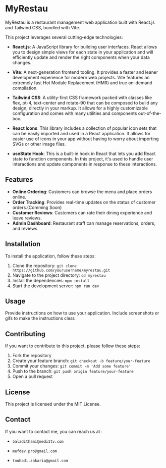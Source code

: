 # MyRestau

MyRestau is a restaurant management web application built with React.js and Tailwind CSS, bundled with Vite.

This project leverages several cutting-edge technologies:

- **React.js**: A JavaScript library for building user interfaces. React allows you to design simple views for each state in your application and will efficiently update and render the right components when your data changes.

- **Vite**: A next-generation frontend tooling. It provides a faster and leaner development experience for modern web projects. Vite features an extremely fast Hot Module Replacement (HMR) and true on-demand compilation.

- **Tailwind CSS**: A utility-first CSS framework packed with classes like flex, pt-4, text-center and rotate-90 that can be composed to build any design, directly in your markup. It allows for a highly customizable configuration and comes with many utilities and components out-of-the-box.

- **React Icons**: This library includes a collection of popular icon sets that can be easily imported and used in a React application. It allows for easier use of icons in your app without having to worry about importing SVGs or other image files.

- **useState Hook**: This is a built-in hook in React that lets you add React state to function components. In this project, it's used to handle user interactions and update components in response to these interactions.

## Features

- **Online Ordering**: Customers can browse the menu and place orders online.
- **Order Tracking**: Provides real-time updates on the status of customer orders.(Comming Soon)
- **Customer Reviews**: Customers can rate their dining experience and leave reviews.
- **Admin Dashboard**: Restaurant staff can manage reservations, orders, and reviews.

## Installation

To install the application, follow these steps:

1. Clone the repository: `git clone https://github.com/yourusername/myrestau.git`
2. Navigate to the project directory: `cd myrestau`
3. Install the dependencies: `npm install`
4. Start the development server: `npm run dev`

## Usage

Provide instructions on how to use your application. Include screenshots or gifs to make the instructions clear.

## Contributing

If you want to contribute to this project, please follow these steps:

1. Fork the repository
2. Create your feature branch: `git checkout -b feature/your-feature`
3. Commit your changes: `git commit -m 'Add some feature'`
4. Push to the branch: `git push origin feature/your-feature`
5. Open a pull request

## License

This project is licensed under the MIT License.

## Contact

If you want to contact me, you can reach us at :

- `baladithami@medi1tv.com`

- `mefdev.pro@gmail.com`

- `touhadi.zakaria@gmail.com`

